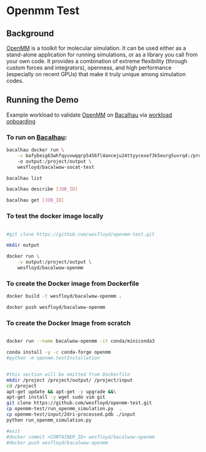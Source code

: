 # Openmm Test

## Background

[OpenMM](https://github.com/openmm/openmm) is a toolkit for molecular simulation. It can be used either as a stand-alone application for running simulations, or as a library you call from your own code. It provides a combination of extreme flexibility (through custom forces and integrators), openness, and high performance (especially on recent GPUs) that make it truly unique among simulation codes.

## Running the Demo
Example workload to validate [OpenMM](https://github.com/openmm/openmm) on [Bacalhau](bacalhau.org) via [workload onboarding](https://docs.bacalhau.org/getting-started/workload-onboarding)  


### To run on [Bacalhau](https://github.com/filecoin-project/bacalhau):
```bash
bacalhau docker run \
	-v bafybeig63whfqyuvwqqrp5456fl4anceju24ttyycexef3k5eurg5uvrq4:/project/input
	-o output:/project/output \
	wesfloyd/bacalwow-socat-test

bacalhau list

bacalhau describe [JOB_ID]

bacalhau get [JOB_ID]
```


### To test the docker image locally
```bash

#git clone https://github.com/wesfloyd/openmm-test.git

mkdir output

docker run \
	-v output:/project/output \
	wesfloyd/bacalwow-openmm


```


### To create the Docker image from Dockerfile
```bash
docker build -t wesfloyd/bacalwow-openmm .

docker push wesfloyd/bacalwow-openmm

```

### To create the Docker Image from scratch

```bash

docker run --name bacalwow-openmm -it conda/miniconda3

conda install -y -c conda-forge openmm
#python -m openmm.testInstallation


#this section will be omitted from Dockerfile
mkdir /project /project/output/ /project/input
cd /project
apt-get update && apt-get -y upgrade &&\
apt-get install -y wget sudo vim git
git clone https://github.com/wesfloyd/openmm-test.git
cp openmm-test/run_openmm_simulation.py  .
cp openmm-test/input/2dri-processed.pdb ./input
python run_openmm_simulation.py

#exit
#docker commit <CONTAINER_ID> wesfloyd/bacalwow-openmm
#docker push wesfloyd/bacalwow-openmm

```
































